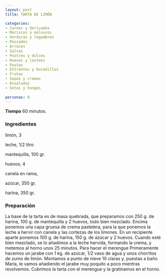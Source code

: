 ```yaml
---
layout: post
title: TARTA DE LIMÓN

categories:
- Carnes y derivados
- Mariscos y moluscos
- Verduras y legumbres
- Pescados
- Arroces
- Salsas
- Postres y dulces
- Huevos y lacteos
- Pastas
- Entrantes y bocadillos
- Frutas
- Sopas y cremas
- Ensaladas
- Setas y hongos
 
personas: 8 
---
```

<b>Tiempo</b> 60 minutos.

<h3>Ingredientes</h3>
limón, 3

leche, 1/2 litro

mantequilla, 100 gr.

huevos, 4

canela en rama,

azúcar, 350 gr.

harina, 350 gr.

<h3>Preparación</h3>
La base de la tarta es de masa quebrada, que preparamos con 250 g. de harina, 100 g. de mantequilla y 2 huevos, todo bien mezclado. Encima ponemos una capa gruesa de crema pastelera, para la que ponemos la leche a hervir con canela y las cortezas de los limones. En un recipiente aparte ponemos 100 g. de harina, 150 g. de azúcar y 2 huevos. Cuando esté bien mezclado, se lo añadimos a la leche hervida, formando la crema, y metemos al horno unos 25 minutos. Para hacer el merengue Primeramente hacemos un jarabe con 1 kg. de azúcar, 1/2 vaso de agua y unos chorritos de zumo de limón. Montamos a punto de nieve 10 claras y, puestas a baño María, le vamos añadiendo el jarabe muy poquito a poco mientras revolvemos. Cubrimos la tarta con el merengue y la gratinamos en el horno.

